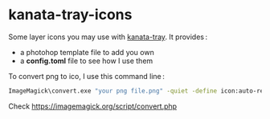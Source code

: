 # kanata-tray-icons
Some layer icons you may use with [kanata-tray](https://github.com/rszyma/kanata-tray). 
It provides :
* a photohop template file to add you own
* a **config.toml** file to see how I use them

To convert png to ico, I use this command line :
``` bash
ImageMagick\convert.exe "your png file.png" -quiet -define icon:auto-resize=256,128,64,48,32,16 "converted file.ico"
```

Check https://imagemagick.org/script/convert.php
